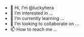 - 👋 Hi, I’m @luckyhera
- 👀 I’m interested in ...
- 🌱 I’m currently learning ...
- 💞️ I’m looking to collaborate on ...
- 📫 How to reach me ...

<!---
luckyhera/luckyhera is a ✨ special ✨ repository because its `README.md` (this file) appears on your GitHub profile.
You can click the Preview link to take a look at your changes.
--->
